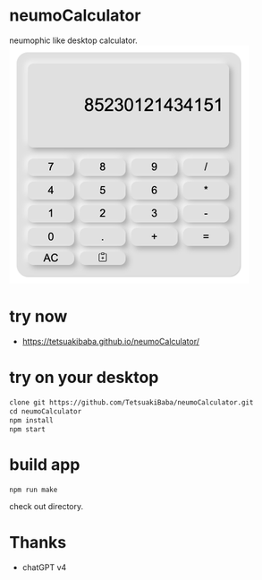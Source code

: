 # neumoCalculator
neumophic like desktop calculator.
![teaser.png](./teaser.png)

# try now
  * https://tetsuakibaba.github.io/neumoCalculator/

# try on your desktop
  ```
  clone git https://github.com/TetsuakiBaba/neumoCalculator.git
  cd neumoCalculator
  npm install
  npm start
  ```

# build app
```
npm run make
```

check out directory.

# Thanks
 * chatGPT v4